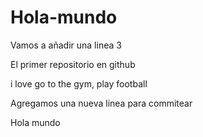 # Hola-mundo

Vamos a añadir una linea 3 

El primer repositorio en github

i love go to the gym, play football

Agregamos una nueva linea para commitear

Hola mundo 
